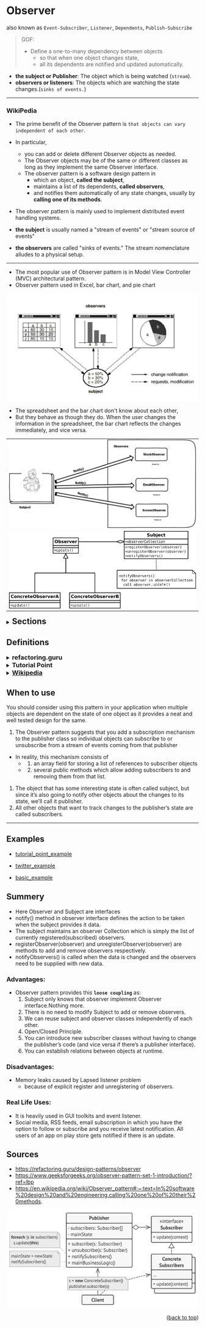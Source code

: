 <div id="top"></div>

# Observer

also known as `Event-Subscriber`, `Listener`, `Dependents`, `Publish-Subscribe`

> GOF:
>
> - Define a one-to-many dependency between objects
>   - so that when one object changes state,
>   - all its dependents are notified and updated automatically.

- **the subject or Publisher**: The object which is being watched (`stream`).
- **observers or listeners**: The objects which are watching the state changes.(`sinks of events.`)

---

<div id="WikiPedia"><h3>WikiPedia</h3></div>

- The prime benefit of the Observer pattern is `that objects can vary independent of each other`.
- In particular,

  - you can add or delete different Observer objects as needed.
  - The Observer objects may be of the same or different classes as long as they implement the same Observer interface.
  - The observer pattern is a software design pattern in
    - which an object, **called the subject**,
    - maintains a list of its dependents, **called observers**,
    - and notifies them automatically of any state changes, usually by **calling one of its methods**.

- The observer pattern is mainly used to implement distributed event handling systems.
- **the subject** is usually named a "stream of events" or "stream source of events"
- **the observers** are called "sinks of events." The stream nomenclature alludes to a physical setup.

---

- The most popular use of Observer pattern is in Model View Controller (MVC) architectural pattern.
- Observer pattern used in Excel, bar chart, and pie chart

<img style="background-color:#554777" align="center" src = "assets/observer_gof_book.png">

- The spreadsheet and the bar chart don't know about each other,
- But they behave as though they do. When the user changes the information in the spreadsheet, the bar chart reflects the changes immediately, and vice versa.

<p align="center"><table>
    <tr>
    <td>
    <img style="background-color:#554777" src = "assets/observer_why.jpeg">
    </td>
    </tr>
    <tr>
    <td>
    <img style="background-color:#554777" src = "assets/observer_w_update.png">
    </td>
    </tr>
</p></table>

<details>
  <summary> <h2 style="display: inline;">  Sections</h2> </summary>

- [Definitions](#Definitions)
- <a href="#when-to-use">When to use</a>
- [What problems can it solve](#What-problems-can-it-solve)
- <p><a href="#Examples">Examples</a></p>
- <p><a href="#Summery">Summery</a></p>
- [Sources](#Sources)
</details>

## Definitions

<details>
    <summary> <h3 style="display: inline;">refactoring.guru</h3> </summary>

- Observer is a behavioral design pattern.
  - that lets you define a subscription mechanism
  - to notify multiple objects about any events that happen to the object they’re observing.
  </details>
  <details>
      <summary> <h3 style="display: inline;">  Tutorial Point</h3> </summary>
        
    - behavioral patterns.
    - is used when there is `one-to-many` relationship between objects (Look at Chart)
        - if one object is modified,
        - its depenedent objects are to be notified automatically.
        - Observer pattern uses three actor classes. **Subject, Observer and Client.**
  </details>
    <details>
      <summary> <h3 style="display: inline;"><a href="#WikiPedia"> Wikipedia</a></h3> </summary>
   </details>

<h2 id="when-to-use" >When to use</h2>

You should consider using this pattern in your application when multiple objects are dependent on the state of one object as it provides a neat and well tested design for the same.

1. The Observer pattern suggests that you add a subscription mechanism to the publisher class so individual objects can subscribe to or unsubscribe from a stream of events coming from that publisher

- In reality, this mechanism consists of
  - 1.  an array field for storing a list of references to subscriber objects
  - 2.  several public methods which allow adding subscribers to and removing them from that list.

1. The object that has some interesting state is often called subject, but since it’s also going to notify other objects about the changes to its state, we’ll call it publisher.
2. All other objects that want to track changes to the publisher’s state are called subscribers.

---

<h2 id="Examples"> Examples</h2>

- <a  href="tutorial_point_example/"> tutorial_point_example</a>

- <a  href="twitter_example/"> twitter_example </a>

- <a  href="basic_example/"> basic_example </a>

<h2 id="Summery"> Summery</h2>

- Here Observer and Subject are interfaces
- notify() method in observer interface defines the action to be taken when the subject provides it data.
- The subject maintains an observer Collection which is simply the list of currently registered(subscribed) observers.
- registerObserver(observer) and unregisterObserver(observer) are methods to add and remove observers respectively.
- notifyObservers() is called when the data is changed and the observers need to be supplied with new data.

<h3 id="Advantages:"> Advantages:</h3>

- Observer pattern provides this **`loose coupling`** as:
  1. Subject only knows that observer implement Observer interface.Nothing more.
  1. There is no need to modify Subject to add or remove observers.
  1. We can reuse subject and observer classes independently of each other.
  1. Open/Closed Principle.
  1. You can introduce new subscriber classes without having to change the publisher’s code (and vice versa if there’s a publisher interface).
  1. You can establish relations between objects at runtime.

<h3 id=" Disadvantages:">  Disadvantages:</h3>

- Memory leaks caused by Lapsed listener problem
  - because of explicit register and unregistering of observers.

<h3 id=" Real-Life-Uses">Real Life Uses:</h3>

- It is heavily used in GUI toolkits and event listener.
- Social media, RSS feeds, email subscription in which you have the option to follow or subscribe and you receive latest notification.
  All users of an app on play store gets notified if there is an update.

## Sources

- https://refactoring.guru/design-patterns/observer
- https://www.geeksforgeeks.org/observer-pattern-set-1-introduction/?ref=lbp
- https://en.wikipedia.org/wiki/Observer_pattern#:~:text=In%20software%20design%20and%20engineering,calling%20one%20of%20their%20methods.

<img src = "assets/observer_structure.png">

<p align="right">(<a href="#top">back to top</a>)</p>
